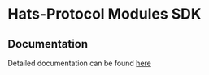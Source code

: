 # Hats-Protocol Modules SDK

## Documentation

Detailed documentation can be found [here](https://docs.hatsprotocol.xyz/for-developers/hats-modules/modules-sdk)
